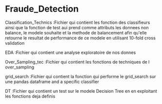 # Fraude_Detection

Classification_Technics :Fichier qui contient les fonction des classifieurs ainsi que la fonction de test aui prend comme attributs les donnees non balance, le modele souhaite et la methode de balancement afin qu'elle retourne le resultat de performance de ce modele en utilisant 10-fold cross validation 



EDA :Fichier qui contient une analyse exploratoire de nos donnes 



Over_Sampling_tec :Fichier qui contient les fonctions de techniques de l over_sampling



grid_search :Fichier qui contient la fonction qui performe le grid_search sur une pandas dataframe and a specific classifier 



DT :Fichier qui contient un test sur le modele Decision Tree en en exploitant les fonctions deja definis 






